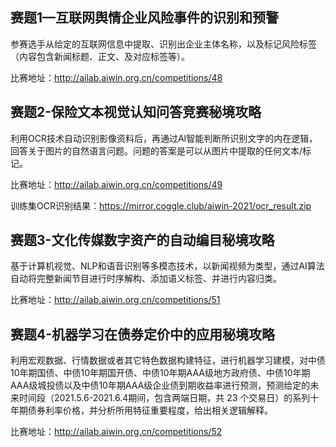 
## 赛题1—互联网舆情企业风险事件的识别和预警

参赛选手从给定的互联网信息中提取、识别出企业主体名称，以及标记风险标签（内容包含新闻标题、正文、及对应标签等）。

比赛地址：http://ailab.aiwin.org.cn/competitions/48


## 赛题2-保险文本视觉认知问答竞赛秘境攻略

利用OCR技术自动识别影像资料后，再通过AI智能判断所识别文字的内在逻辑，回答关于图片的自然语言问题。问题的答案是可以从图片中提取的任何文本/标记。

比赛地址：http://ailab.aiwin.org.cn/competitions/49

训练集OCR识别结果：https://mirror.coggle.club/aiwin-2021/ocr_result.zip

## 赛题3-文化传媒数字资产的自动编目秘境攻略

基于计算机视觉、NLP和语音识别等多模态技术，以新闻视频为类型，通过AI算法自动将完整新闻节目进行时序解构、添加语义标签、并进行内容归类。

比赛地址：http://ailab.aiwin.org.cn/competitions/51

## 赛题4-机器学习在债券定价中的应用秘境攻略

利用宏观数据、行情数据或者其它特色数据构建特征，进行机器学习建模，对中债10年期国债、中债10年期国开债、中债10年期AAA级地方政府债、中债10年期AAA级城投债以及中债10年期AAA级企业债到期收益率进行预测，预测给定的未来时间段（2021.5.6-2021.6.4期间，包含两端日期，共 23 个交易日）的系列十年期债券利率价格，并分析所用特征重要程度，给出相关逻辑解释。

比赛地址：http://ailab.aiwin.org.cn/competitions/52
